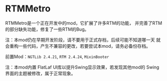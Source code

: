 # **RTMMetro**

RTMMetro是一个正在开发中的mod，它扩展了许多RTM的功能，
并完善了RTM的部分缺失功能，修复了一些RTM的Bug。

注：本mod仍在早期开发阶段，请不要用于正式存档，后续可能不知道哪一天
就会重构一些代码，产生不兼容的更改，若要尝试本mod，请务必备份存档。

前置Mod：`NGTLib 2.4.21`, `RTM 2.4.24`, `MixinBooter`

注：本mod内置 FlatLaf UI库以提升Swing显示效果，若发现其他mod的
Swing界面的主题被修改，属于正常现象。
